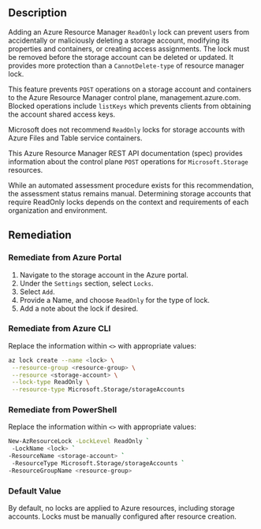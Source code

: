 ## Description

Adding an Azure Resource Manager `ReadOnly` lock can prevent users from accidentally or maliciously deleting a storage account, modifying its properties and containers, or creating access assignments. The lock must be removed before the storage account can be deleted or updated. It provides more protection than a `CannotDelete-type` of resource manager lock.

This feature prevents `POST` operations on a storage account and containers to the Azure Resource Manager control plane, management.azure.com. Blocked operations include `listKeys` which prevents clients from obtaining the account shared access keys.

Microsoft does not recommend `ReadOnly` locks for storage accounts with Azure Files and Table service containers.

This Azure Resource Manager REST API documentation (spec) provides information about the control plane `POST` operations for `Microsoft.Storage` resources.

While an automated assessment procedure exists for this recommendation, the assessment status remains manual. Determining storage accounts that require ReadOnly locks depends on the context and requirements of each organization and environment.

## Remediation

### Remediate from Azure Portal

1. Navigate to the storage account in the Azure portal.
2. Under the `Settings` section, select `Locks`.
3. Select `Add`.
4. Provide a Name, and choose `ReadOnly` for the type of lock.
5. Add a note about the lock if desired.

### Remediate from Azure CLI

Replace the information within `<>` with appropriate values:

```bash
az lock create --name <lock> \
 --resource-group <resource-group> \
 --resource <storage-account> \
 --lock-type ReadOnly \
 --resource-type Microsoft.Storage/storageAccounts
```

### Remediate from PowerShell

Replace the information within `<>` with appropriate values:

```bash
New-AzResourceLock -LockLevel ReadOnly `
 -LockName <lock> `
-ResourceName <storage-account> `
 -ResourceType Microsoft.Storage/storageAccounts `
-ResourceGroupName <resource-group>
```

### Default Value

By default, no locks are applied to Azure resources, including storage accounts. Locks must be manually configured after resource creation.
